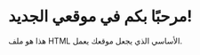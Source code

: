 <!DOCTYPE html>
<html lang="ar">
<head>
    <meta charset="UTF-8">
    <meta name="viewport" content="width=device-width, initial-scale=1.0">
    <title>مرحبا بك في موقعنا</title>
</head>
<body>
    <h1>مرحبًا بكم في موقعي الجديد!</h1>
    <p>هذا هو ملف HTML الأساسي الذي يجعل موقعك يعمل.</p>
</body>
</html>

